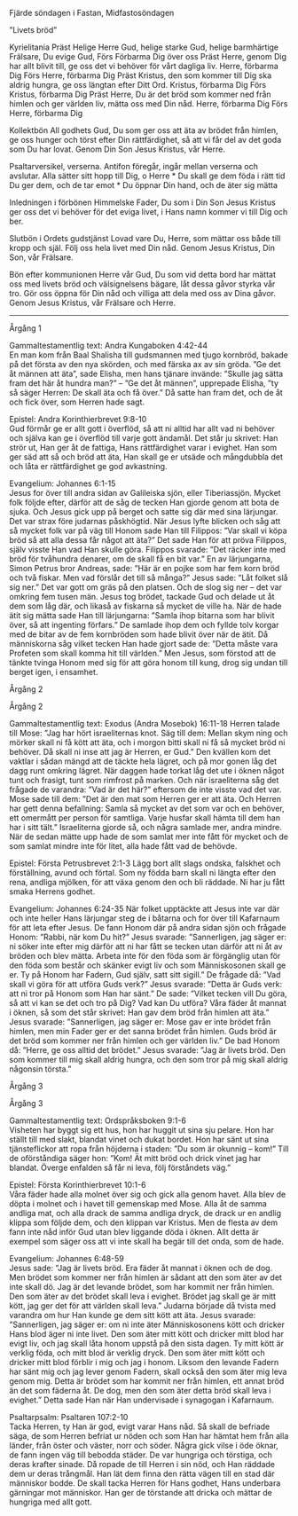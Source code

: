 Fjärde söndagen i Fastan, Midfastosöndagen








”Livets bröd”








Kyrielitania
Präst        Helige Herre Gud, helige starke Gud, helige barmhärtige Frälsare, Du evige Gud,
Förs        Förbarma Dig över oss
Präst        Herre, genom Dig har allt blivit till, ge oss det vi behöver för vårt dagliga liv. Herre, förbarma Dig
Förs        Herre, förbarma Dig
Präst        Kristus, den som kommer till Dig ska aldrig hungra, ge oss längtan efter Ditt Ord. Kristus, förbarma Dig
Förs        Kristus, förbarma Dig
Präst        Herre, Du är det bröd som kommer ned från himlen och ger världen liv, mätta oss med Din nåd. Herre, förbarma Dig
Förs        Herre, förbarma Dig








Kollektbön
All godhets Gud, Du som ger oss att äta av brödet från himlen,
ge oss hunger och törst efter Din rättfärdighet,
så att vi får del av det goda som Du har lovat.
Genom Din Son Jesus Kristus, vår Herre.








Psaltarversikel, verserna. Antifon föregår, ingår mellan verserna och avslutar.
Alla sätter sitt hopp till Dig, o Herre * Du skall ge dem föda i rätt tid
Du ger dem, och de tar emot * Du öppnar Din hand, och de äter sig mätta








Inledningen i förbönen
Himmelske Fader, Du som i Din Son Jesus Kristus ger oss det vi behöver för det eviga livet, i Hans namn kommer vi till Dig och ber.








Slutbön i Ordets gudstjänst
Lovad vare Du, Herre, som mättar oss både till kropp och själ. 
Följ oss hela livet med Din nåd.
Genom Jesus Kristus, Din Son, vår Frälsare.








Bön efter kommunionen
Herre vår Gud,
Du som vid detta bord har mättat oss med livets bröd och välsignelsens bägare,
låt dessa gåvor styrka vår tro. 
Gör oss öppna för Din nåd och villiga att dela med oss av Dina gåvor.
Genom Jesus Kristus, vår Frälsare och Herre.
________________
Årgång 1








Gammaltestamentlig text: Andra Kungaboken 4:42-44  
En man kom från Baal Shalisha till gudsmannen med tjugo kornbröd, bakade på det första av den nya skörden, och med färska ax av sin gröda. ”Ge det åt männen att äta”, sade Elisha, men hans tjänare invände: ”Skulle jag sätta fram det här åt hundra man?” – ”Ge det åt männen”, upprepade Elisha, ”ty så säger Herren: De skall äta och få över.” Då satte han fram det, och de åt och fick över, som Herren hade sagt.
 
Epistel: Andra Korinthierbrevet 9:8-10  
Gud förmår ge er allt gott i överflöd, så att ni alltid har allt vad ni behöver och själva kan ge i överflöd till varje gott ändamål. Det står ju skrivet: Han strör ut, Han ger åt de fattiga, Hans rättfärdighet varar i evighet. Han som ger säd att så och bröd att äta, Han skall ge er utsäde och mångdubbla det och låta er rättfärdighet ge god avkastning. 








Evangelium: Johannes 6:1-15  
Jesus for över till andra sidan av Galileiska sjön, eller Tiberiassjön. Mycket folk följde efter, därför att de såg de tecken Han gjorde genom att bota de sjuka. Och Jesus gick upp på berget och satte sig där med sina lärjungar. Det var strax före judarnas påskhögtid. 
När Jesus lyfte blicken och såg att så mycket folk var på väg till Honom sade Han till Filippos: ”Var skall vi köpa bröd så att alla dessa får något att äta?” Det sade Han för att pröva Filippos, själv visste Han vad Han skulle göra. Filippos svarade: ”Det räcker inte med bröd för tvåhundra denarer, om de skall få en bit var.” En av lärjungarna, Simon Petrus bror Andreas, sade: ”Här är en pojke som har fem korn bröd och två fiskar. Men vad förslår det till så många?” Jesus sade: ”Låt folket slå sig ner.” Det var gott om gräs på den platsen. Och de slog sig ner – det var omkring fem tusen män. Jesus tog brödet, tackade Gud och delade ut åt dem som låg där, och likaså av fiskarna så mycket de ville ha. När de hade ätit sig mätta sade Han till lärjungarna: ”Samla ihop bitarna som har blivit över, så att ingenting förfars.” De samlade ihop dem och fyllde tolv korgar med de bitar av de fem kornbröden som hade blivit över när de ätit. 
Då människorna såg vilket tecken Han hade gjort sade de: ”Detta måste vara Profeten som skall komma hit till världen.” Men Jesus, som förstod att de tänkte tvinga Honom med sig för att göra honom till kung, drog sig undan till berget igen, i ensamhet. 




























Årgång 2
































Årgång 2




Gammaltestamentlig text: Exodus (Andra Mosebok) 16:11-18
Herren talade till Mose: ”Jag har hört israeliternas knot. Säg till dem: Mellan skym ning och mörker skall ni få kött att äta, och i morgon bitti skall ni få så mycket bröd ni behöver. Då skall ni inse att jag är Herren, er Gud.” 
Den kvällen kom det vaktlar i sådan mängd att de täckte hela lägret, och på mor gonen låg det dagg runt omkring lägret. När daggen hade torkat låg det ute i öknen något tunt och frasigt, tunt som rimfrost på marken. Och när israeliterna såg det frågade de varandra: ”Vad är det här?” eftersom de inte visste vad det var. Mose sade till dem: ”Det är den mat som Herren ger er att äta. Och Herren har gett denna befallning: Samla så mycket av det som var och en behöver, ett omermått per person för samtliga. Varje husfar skall hämta till dem han har i sitt tält.” 
Israeliterna gjorde så, och några samlade mer, andra mindre. När de sedan mätte upp hade de som samlat mer inte fått för mycket och de som samlat mindre inte för litet, alla hade fått vad de behövde. 








Epistel: Första Petrusbrevet 2:1-3
Lägg bort allt slags ondska, falskhet och förställning, avund och förtal. Som ny födda barn skall ni längta efter den rena, andliga mjölken, för att växa genom den och bli räddade. Ni har ju fått smaka Herrens godhet. 








Evangelium: Johannes 6:24-35
När folket upptäckte att Jesus inte var där och inte heller Hans lärjungar steg de i båtarna och for över till Kafarnaum för att leta efter Jesus. De fann Honom där på andra sidan sjön och frågade Honom: ”Rabbi, när kom Du hit?” 
Jesus svarade: ”Sannerligen, jag säger er: ni söker inte efter mig därför att ni har fått se tecken utan därför att ni åt av bröden och blev mätta. Arbeta inte för den föda som är förgänglig utan för den föda som består och skänker evigt liv och som Människosonen skall ge er. Ty på Honom har Fadern, Gud själv, satt sitt sigill.” De frågade då: ”Vad skall vi göra för att utföra Guds verk?” Jesus svarade: ”Detta är Guds verk: att ni tror på Honom som Han har sänt.” De sade: ”Vilket tecken vill Du göra, så att vi kan se det och tro på Dig? Vad kan Du utföra? Våra fäder åt mannat i öknen, så som det står skrivet: Han gav dem bröd från himlen att äta.” Jesus svarade: ”Sannerligen, jag säger er: Mose gav er inte brödet från himlen, men min Fader ger er det sanna brödet från himlen. Guds bröd är det bröd som kommer ner från himlen och ger världen liv.” 
De bad Honom då: ”Herre, ge oss alltid det brödet.” Jesus svarade: ”Jag är livets bröd. Den som kommer till mig skall aldrig hungra, och den som tror på mig skall aldrig någonsin törsta.”        
















Årgång 3




















Årgång 3




Gammaltestamentlig text: Ordspråksboken 9:1-6  
Visheten har byggt sig ett hus, hon har huggit ut sina sju pelare. Hon har ställt till med slakt, blandat vinet och dukat bordet. Hon har sänt ut sina tjänsteflickor att ropa från höjderna i staden: ”Du som är okunnig – kom!” 
Till de oförståndiga säger hon: ”Kom! Ät mitt bröd och drick vinet jag har blandat. Överge enfalden så får ni leva, följ förståndets väg.”
 
Epistel: Första Korinthierbrevet 10:1-6  
Våra fäder hade alla molnet över sig och gick alla genom havet. Alla blev de döpta i molnet och i havet till gemenskap med Mose. Alla åt de samma andliga mat, och alla drack de samma andliga dryck, de drack ur en andlig klippa som följde dem, och den klippan var Kristus. Men de flesta av dem fann inte nåd inför Gud utan blev liggande döda i öknen. Allt detta är exempel som säger oss att vi inte skall ha begär till det onda, som de hade. 








Evangelium: Johannes 6:48-59  
Jesus sade: ”Jag är livets bröd. Era fäder åt mannat i öknen och de dog. Men brödet som kommer ner från himlen är sådant att den som äter av det inte skall dö. Jag är det levande brödet, som har kommit ner från himlen. Den som äter av det brödet skall leva i evighet. Brödet jag skall ge är mitt kött, jag ger det för att världen skall leva.” 
Judarna började då tvista med varandra om hur Han kunde ge dem sitt kött att äta. Jesus svarade: ”Sannerligen, jag säger er: om ni inte äter Människosonens kött och dricker Hans blod äger ni inte livet. Den som äter mitt kött och dricker mitt blod har evigt liv, och jag skall låta honom uppstå på den sista dagen. Ty mitt kött är verklig föda, och mitt blod är verklig dryck. Den som äter mitt kött och dricker mitt blod förblir i mig och jag i honom. Liksom den levande Fadern har sänt mig och jag lever genom Fadern, skall också den som äter mig leva genom mig. Detta är brödet som har kommit ner från himlen, ett annat bröd än det som fäderna åt. De dog, men den som äter detta bröd skall leva i evighet.” 
Detta sade Han när Han undervisade i synagogan i Kafarnaum. 








Psaltarpsalm: Psaltaren 107:2-10  
Tacka Herren, ty Han är god, evigt varar Hans nåd.
Så skall de befriade säga, de som Herren befriat ur nöden 
och som Han har hämtat hem från alla länder, från öster och väster, norr och söder. 
Några gick vilse i öde öknar, de fann ingen väg till bebodda städer. 
De var hungriga och törstiga, och deras krafter sinade. 
Då ropade de till Herren i sin nöd, och Han räddade dem ur deras trångmål. 
Han lät dem finna den rätta vägen till en stad där människor bodde. 
De skall tacka Herren för Hans godhet, Hans underbara gärningar mot människor. 
Han ger de törstande att dricka och mättar de hungriga med allt gott.
<!--stackedit_data:
eyJoaXN0b3J5IjpbMTcxNDIzNDE4MV19
-->